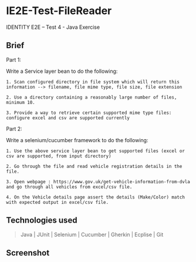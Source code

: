 # IE2E-Test-FileReader
IDENTITY E2E – Test 4 - Java Exercise


## Brief
Part 1:

Write a Service layer bean to do the following:

    1. Scan configured directory in file system which will return this information --> filename, file mime type, file size, file extension

    2. Use a directory containing a reasonably large number of files, minimum 10.

    3. Provide a way to retrieve certain supported mime type files: configure excel and csv are supported currently

Part 2:

Write a selenium/cucumber framework to do the following:

    1. Use the above service layer bean to get supported files (excel or csv are supported, from input directory)

    2. Go through the file and read vehicle registration details in the file.

    3. Open webpage : https://www.gov.uk/get-vehicle-information-from-dvla and go through all vehicles from excel/csv file.

    4. On the Vehicle details page assert the details (Make/Color) match with expected output in excel/csv file.



## Technologies used
> Java | JUnit | Selenium | Cucumber | Gherkin | Ecplise | Git


## Screenshot
